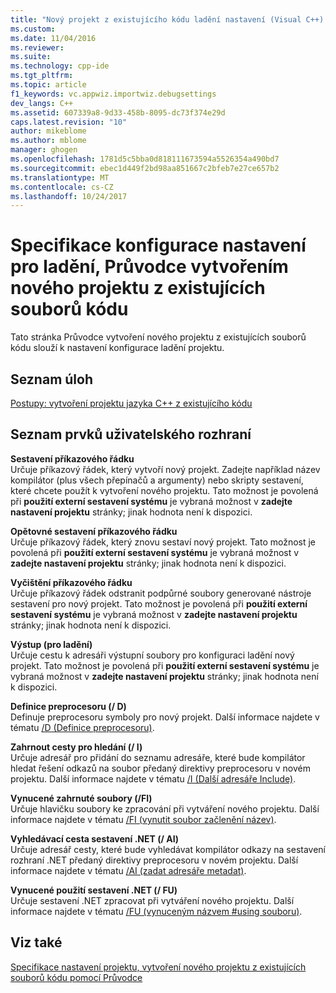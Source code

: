 ```yaml
---
title: "Nový projekt z existujícího kódu ladění nastavení (Visual C++) | Microsoft Docs"
ms.custom: 
ms.date: 11/04/2016
ms.reviewer: 
ms.suite: 
ms.technology: cpp-ide
ms.tgt_pltfrm: 
ms.topic: article
f1_keywords: vc.appwiz.importwiz.debugsettings
dev_langs: C++
ms.assetid: 607339a8-9d33-458b-8095-dc73f374e29d
caps.latest.revision: "10"
author: mikeblome
ms.author: mblome
manager: ghogen
ms.openlocfilehash: 1781d5c5bba0d818111673594a5526354a490bd7
ms.sourcegitcommit: ebec1d449f2bd98aa851667c2bfeb7e27ce657b2
ms.translationtype: MT
ms.contentlocale: cs-CZ
ms.lasthandoff: 10/24/2017
---
```

# <a name="specify-debug-configuration-settings-create-new-project-from-existing-code-files-wizard"></a>Specifikace konfigurace nastavení pro ladění, Průvodce vytvořením nového projektu z existujících souborů kódu
Tato stránka Průvodce vytvoření nového projektu z existujících souborů kódu slouží k nastavení konfigurace ladění projektu.  
  
## <a name="task-list"></a>Seznam úloh  
 [Postupy: vytvoření projektu jazyka C++ z existujícího kódu](../ide/how-to-create-a-cpp-project-from-existing-code.md)  
  
## <a name="uielement-list"></a>Seznam prvků uživatelského rozhraní  
 **Sestavení příkazového řádku**  
 Určuje příkazový řádek, který vytvoří nový projekt. Zadejte například název kompilátor (plus všech přepínačů a argumenty) nebo skripty sestavení, které chcete použít k vytvoření nového projektu. Tato možnost je povolená při **použití externí sestavení systému** je vybraná možnost v **zadejte nastavení projektu** stránky; jinak hodnota není k dispozici.  
  
 **Opětovné sestavení příkazového řádku**  
 Určuje příkazový řádek, který znovu sestaví nový projekt. Tato možnost je povolená při **použití externí sestavení systému** je vybraná možnost v **zadejte nastavení projektu** stránky; jinak hodnota není k dispozici.  
  
 **Vyčištění příkazového řádku**  
 Určuje příkazový řádek odstranit podpůrné soubory generované nástroje sestavení pro nový projekt. Tato možnost je povolená při **použití externí sestavení systému** je vybraná možnost v **zadejte nastavení projektu** stránky; jinak hodnota není k dispozici.  
  
 **Výstup (pro ladění)**  
 Určuje cestu k adresáři výstupní soubory pro konfiguraci ladění nový projekt. Tato možnost je povolená při **použití externí sestavení systému** je vybraná možnost v **zadejte nastavení projektu** stránky; jinak hodnota není k dispozici.  
  
 **Definice preprocesoru (/ D)**  
 Definuje preprocesoru symboly pro nový projekt. Další informace najdete v tématu [/D (Definice preprocesoru)](../build/reference/d-preprocessor-definitions.md).  
  
 **Zahrnout cesty pro hledání (/ I)**  
 Určuje adresář pro přidání do seznamu adresáře, které bude kompilátor hledat řešení odkazů na soubor předaný direktivy preprocesoru v novém projektu. Další informace najdete v tématu [/I (Další adresáře Include)](../build/reference/i-additional-include-directories.md).  
  
 **Vynucené zahrnuté soubory (/FI)**  
 Určuje hlavičku soubory ke zpracování při vytváření nového projektu. Další informace najdete v tématu [/FI (vynutit soubor začlenění název)](../build/reference/fi-name-forced-include-file.md).  
  
 **Vyhledávací cesta sestavení .NET (/ AI)**  
 Určuje adresář cesty, které bude vyhledávat kompilátor odkazy na sestavení rozhraní .NET předaný direktivy preprocesoru v novém projektu. Další informace najdete v tématu [/AI (zadat adresáře metadat)](../build/reference/ai-specify-metadata-directories.md).  
  
 **Vynucené použití sestavení .NET (/ FU)**  
 Určuje sestavení .NET zpracovat při vytváření nového projektu. Další informace najdete v tématu [/FU (vynuceným názvem #using souboru)](../build/reference/fu-name-forced-hash-using-file.md).  
  
## <a name="see-also"></a>Viz také  
 [Specifikace nastavení projektu, vytvoření nového projektu z existujících souborů kódu pomocí Průvodce](../ide/specify-project-settings-create-new-project-from-existing-code-files-wizard.md)
